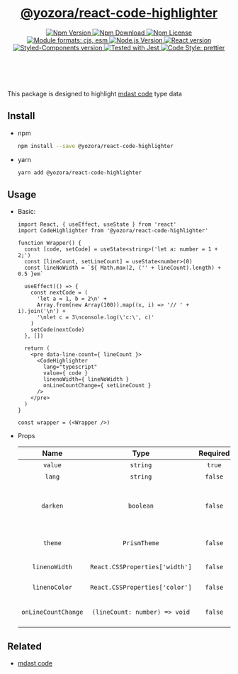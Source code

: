 <header>
  <h1 align="center">
    <a href="https://github.com/guanghechen/yozora-react/tree/master/packages/code-highlighter#readme">@yozora/react-code-highlighter</a>
  </h1>
  <div align="center">
    <a href="https://www.npmjs.com/package/@yozora/react-code-highlighter">
      <img
        alt="Npm Version"
        src="https://img.shields.io/npm/v/@yozora/react-code-highlighter.svg"
      />
    </a>
    <a href="https://www.npmjs.com/package/@yozora/react-code-highlighter">
      <img
        alt="Npm Download"
        src="https://img.shields.io/npm/dm/@yozora/react-code-highlighter.svg"
      />
    </a>
    <a href="https://www.npmjs.com/package/@yozora/react-code-highlighter">
      <img
        alt="Npm License"
        src="https://img.shields.io/npm/l/@yozora/react-code-highlighter.svg"
      />
    </a>
    <a href="#install">
      <img
        alt="Module formats: cjs, esm"
        src="https://img.shields.io/badge/module_formats-cjs%2C%20esm-green.svg"
      />
    </a>
    <a href="https://github.com/nodejs/node">
      <img
        alt="Node.js Version"
        src="https://img.shields.io/node/v/@yozora/react-code-highlighter"
      />
    </a>
    <a href="https://github.com/facebook/react">
      <img
        alt="React version"
        src="https://img.shields.io/npm/dependency-version/@yozora/react-code-highlighter/peer/react"
      />
    </a>
    <a href="https://github.com/styled-components/styled-components">
      <img
        alt="Styled-Components version"
        src="https://img.shields.io/npm/dependency-version/@yozora/react-code-highlighter/peer/styled-components"
      />
    </a>
    <a href="https://github.com/facebook/jest">
      <img
        alt="Tested with Jest"
        src="https://img.shields.io/badge/tested_with-jest-9c465e.svg"
      />
    </a>
    <a href="https://github.com/prettier/prettier">
      <img
        alt="Code Style: prettier"
        src="https://img.shields.io/badge/code_style-prettier-ff69b4.svg?style=flat-square"
      />
    </a>
  </div>
</header>
<br/>

This package is designed to highlight [mdast code][] type data


## Install

* npm

  ```bash
  npm install --save @yozora/react-code-highlighter
  ```

* yarn

  ```bash
  yarn add @yozora/react-code-highlighter
  ```

## Usage
  * Basic:

    ```tsx
    import React, { useEffect, useState } from 'react'
    import CodeHighlighter from '@yozora/react-code-highlighter'

    function Wrapper() {
      const [code, setCode] = useState<string>('let a: number = 1 + 2;')
      const [lineCount, setLineCount] = useState<number>(0)
      const lineNoWidth = `${ Math.max(2, ('' + lineCount).length) + 0.5 }em`

      useEffect(() => {
        const nextCode = (
          'let a = 1, b = 2\n' +
          Array.from(new Array(100)).map((x, i) => '// ' + i).join('\n') +
          '\nlet c = 3\nconsole.log(\'c:\', c)'
        )
        setCode(nextCode)
      }, [])

      return (
        <pre data-line-count={ lineCount }>
          <CodeHighlighter
            lang="typescript"
            value={ code }
            linenoWidth={ lineNoWidth }
            onLineCountChange={ setLineCount }
          />
        </pre>
      )
    }

    const wrapper = (<Wrapper />)
    ```

  * Props

     Name                 | Type                            | Required  | Default             | Description
    :--------------------:|:-------------------------------:|:---------:|:-------------------:|:-------------
     `value`              | `string`                        | `true`    | -                   | Code content
     `lang`               | `string`                        | `false`   | -                   | Code language
     `darken`             | `boolean`                       | `false`   | -                   | Specify the default theme (vcsDarkTheme / vscLightTheme)
     `theme`              | `PrismTheme`                    | `false`   | Depends on `darken` | Code highlight theme
     `linenoWidth`        | `React.CSSProperties['width']`  | `false`   | `0`                 | Code line number width
     `linenoColor`        | `React.CSSProperties['color']`  | `false`   | `#858585`           | Code line number color
     `onLineCountChange`  | `(lineCount: number) => void`   | `false`   | -                   | Callback of Code line count changing


## Related

  - [mdast code][]


[mdast code]: https://github.com/syntax-tree/mdast#code
